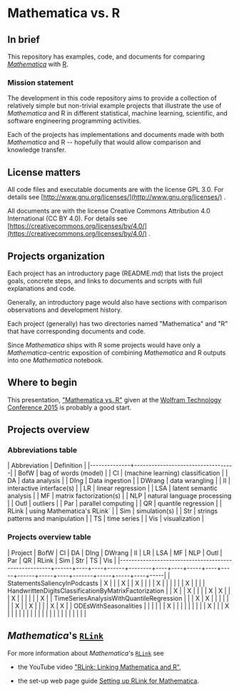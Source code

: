 # Mathematica vs. R

## In brief

This repository has examples, code, and documents for comparing
[*Mathematica*](http://www.wolfram.com/mathematica/) with
[R](https://www.r-project.org).


### Mission statement

The development in this code repository aims to provide a collection
of relatively simple but non-trivial example projects that illustrate
the use of *Mathematica* and R in different statistical, machine
learning, scientific, and software engineering programming activities.

Each of the projects has implementations and documents made with both
*Mathematica* and R -- hopefully that would allow comparison and
knowledge transfer.


## License matters

All code files and executable documents are with the license GPL 3.0.
For details  see [http://www.gnu.org/licenses/](http://www.gnu.org/licenses/) .

All documents are with the license Creative Commons Attribution 4.0
International (CC BY 4.0). For details see
[https://creativecommons.org/licenses/by/4.0/](https://creativecommons.org/licenses/by/4.0/) .


## Projects organization

Each project has an introductory page (README.md) that lists the
project goals, concrete steps, and links to documents and scripts with
full explanations and code.

Generally, an introductory page would also have sections with comparison
observations and development history.

Each project (generally) has two directories named "Mathematica" and
"R" that have corresponding documents and code.

Since *Mathematica* ships with R some projects would have only a
*Mathematica*-centric exposition of combining *Mathematica* and R
outputs into one *Mathematica* notebook.


## Where to begin

This presentation,
["Mathematica vs. R"](https://github.com/antononcube/MathematicaVsR/blob/master/RDocumentation/Presentations/WTC-2015/WTC-2015-Antonov-Mathematica-vs-R.pdf)
given at the
[Wolfram Technology Conference 2015](https://www.wolfram.com/events/technology-conference/2015/)
is probably a good start.

## Projects overview

### Abbreviations table
| Abbreviation | Definition                        |
|--------------+-----------------------------------|
| BofW         | bag of words (model)              |
| Cl           | (machine learning) classification |
| DA           | data analysis                     |
| DIng         | Data ingestion                    |
| DWrang       | data wrangling                    |
| II           | interactive interface(s)          |
| LR           | linear regression                 |
| LSA          | latent semantic analysis          |
| MF           | matrix factorization(s)           |
| NLP          | natural language processing       |
| Outl         | outliers                          |
| Par          | parallel computing                |
| QR           | quantile regression               |
| RLink        | using Mathematica's RLink`        |
| Sim          | simulation(s)                     |
| Str          | strings patterns and manipulation |
| TS           | time series                       |
| Vis          | visualization                     |

### Projects overview table
| Project                                              | BofW | Cl | DA | DIng | DWrang | II | LR | LSA | MF | NLP | Outl | Par | QR | RLink | Sim | Str | TS | Vis |
|------------------------------------------------------+------+----+----+------+--------+----+----+-----+----+-----+------+-----+----+-------+-----+-----+----+-----|
| StatementsSaliencyInPodcasts                         | X    |    |    | X    |        | X  |    |     |    | X   |      |     |    |       |     | X   |    |     |
| HandwrittenDigitsClassificationByMatrixFactorization |      | X  |    | X    |        |    |    | X   | X  |     |      | X   |    |       |     |     |    | X   |
| TimeSeriesAnalysisWithQuantileRegression             |      |    | X  | X    |        |    |    |     |    |     | X    |     | X  |       |     |     | X  | X   |
| ODEsWithSeasonalities                                |      |    |    |      |        | X  |    |     |    |     |      |     |    |       | X   |     |    | X   |
|                                                      |      |    |    |      |        |    |    |     |    |     |      |     |    |       |     |     |    |     |
  


## *Mathematica*'s [`RLink`](https://reference.wolfram.com/language/RLink/tutorial/Introduction.html)

For more information about *Mathematica*'s [`RLink`](https://reference.wolfram.com/language/RLink/tutorial/Introduction.html)
see

- the YouTube video ["RLink: Linking Mathematica and R"](https://www.youtube.com/watch?v=5ppY7cTy71o),

- the set-up web page guide [Setting up RLink for Mathematica](http://szhorvat.net/pelican/setting-up-rlink-for-mathematica.html).


